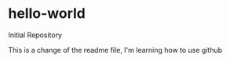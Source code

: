 # hello-world
Initial Repository

This is a change of the readme file, I'm learning how to use github

